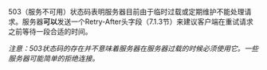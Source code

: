 503（服务不可用）状态码表明服务器目前由于临时过载或定期维护不能处理请求。服务器**可以**发送一个Retry-After头字段（7.1.3节）来建议客户端在重试请求之前等待一段合适的时间。

*注意：503状态码的存在并不意味着服务器在服务器过载的时候必须使用它。一些服务器可能简单的拒绝连接。*